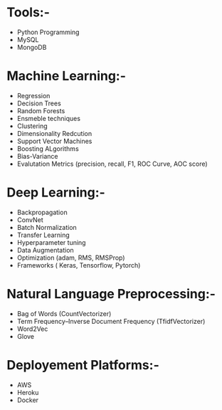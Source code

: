 # Tools:-

* Python Programming
* MySQL
* MongoDB

# Machine Learning:-

* Regression
* Decision Trees
* Random Forests
* Ensmeble techniques
* Clustering
* Dimensionality Redcution
* Support Vector Machines
* Boosting ALgorithms
* Bias-Variance
* Evalutation Metrics (precision, recall, F1, ROC Curve, AOC score)

# Deep Learning:-

* Backpropagation
* ConvNet
* Batch Normalization
* Transfer Learning
* Hyperparameter tuning
* Data Augmentation
* Optimization (adam, RMS, RMSProp)
* Frameworks ( Keras, Tensorflow, Pytorch)

# Natural Language Preprocessing:-

* Bag of Words (CountVectorizer)
* Term Frequency–Inverse Document Frequency (TfidfVectorizer)
* Word2Vec
* Glove

# Deployement Platforms:-

* AWS
* Heroku
* Docker


